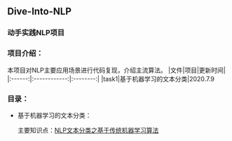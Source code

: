 ## Dive-Into-NLP
### 动手实践NLP项目

### 项目介绍：
本项目对NLP主要应用场景进行代码复现，介绍主流算法。
|文件|项目|更新时间|
|:------:|:------------:|:--------:|
|task1|基于机器学习的文本分类|2020.7.9

### 目录：
* 基于机器学习的文本分类：
  
   主要知识点：[NLP文本分类之基于传统机器学习算法](https://blog.csdn.net/qq_43266327/article/details/107218512)<br />
